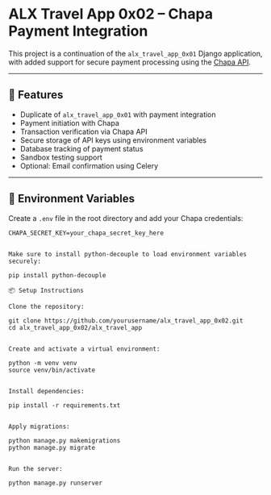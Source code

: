 # ALX Travel App 0x02 – Chapa Payment Integration

This project is a continuation of the `alx_travel_app_0x01` Django application, with added support for secure payment processing using the [Chapa API](https://developer.chapa.co/).

---

## 🚀 Features

- Duplicate of `alx_travel_app_0x01` with payment integration
- Payment initiation with Chapa
- Transaction verification via Chapa API
- Secure storage of API keys using environment variables
- Database tracking of payment status
- Sandbox testing support
- Optional: Email confirmation using Celery

---

## 🔐 Environment Variables

Create a `.env` file in the root directory and add your Chapa credentials:

```env
CHAPA_SECRET_KEY=your_chapa_secret_key_here


Make sure to install python-decouple to load environment variables securely:

pip install python-decouple

📦 Setup Instructions

Clone the repository:

git clone https://github.com/yourusername/alx_travel_app_0x02.git
cd alx_travel_app_0x02/alx_travel_app


Create and activate a virtual environment:

python -m venv venv
source venv/bin/activate


Install dependencies:

pip install -r requirements.txt


Apply migrations:

python manage.py makemigrations
python manage.py migrate


Run the server:

python manage.py runserver
